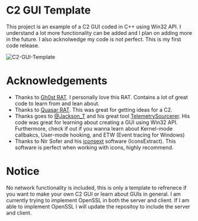 # C2 GUI Template

This project is an example of a C2 GUI coded in C++ using Win32 API. I understand a lot more functionality can be added and I plan on adding more in the future. I also acknolwedge my code is not perfect. This is my first code release.

![C2-GUI-Template](https://user-images.githubusercontent.com/91508682/136109454-10e74874-ecdf-49f3-8c08-ebfa946529ad.PNG)

# Acknowledgements

* Thanks to [Gh0st RAT](https://github.com/sin5678/gh0st). I personally love this RAT. Contains a lot of great code to learn from and lean about.
* Thanks to [Quasar RAT](https://github.com/quasar/Quasar). This was great for getting ideas for a C2.
* Thanks goes to [@Jackson_T](https://twitter.com/Jackson_T) and his great tool [TelemetrySourcerer](https://github.com/jthuraisamy/TelemetrySourcerer). His code was great for learning about creating a GUI using Win32 API. Furthermore, check if out if you wanna learn about Kernel-mode callbakcs, User-mode hooking, and ETW (Event tracing for Windows)
* Thanks to Nir Sofer and his [iconsext](https://www.nirsoft.net/utils/iconsext.html) software (IconsExtract). This software is perfect when working with icons, highly recommend.

# Notice
No network functionality is included, this is only a template to refrenece if you want to make your own C2 GUI or learn about GUIs in general. I am currently trying to implement OpenSSL in both the server and client. If I am able to implement OpenSSL I will update the repositoy to include the server and client.  
